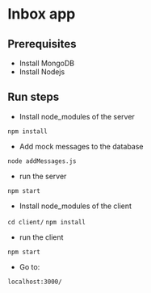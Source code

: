 # Inbox app

## Prerequisites

- Install MongoDB
- Install Nodejs

## Run steps

- Install node_modules of the server

`npm install`

- Add mock messages to the database

`node addMessages.js`

- run the server

`npm start`

- Install node_modules of the client

`cd client/`
`npm install`

- run the client

`npm start`

- Go to:

`localhost:3000/`
